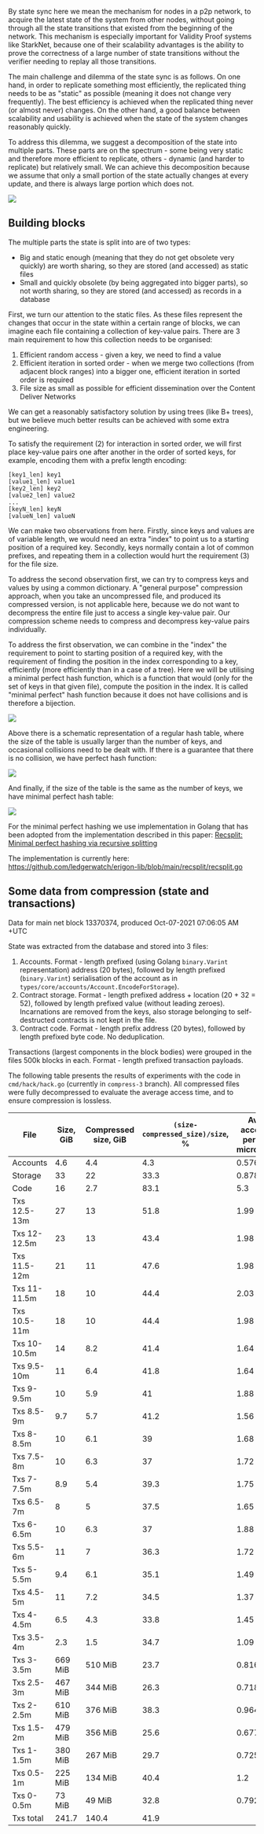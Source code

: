 By state sync here we mean the mechanism for nodes in a p2p network, to acquire the latest state of the system from other nodes, without going through all the state transitions that existed from the beginning of the network. This mechanism is especially important for Validity Proof systems like StarkNet, because one of their scalability advantages is the ability to prove the correctness of a large number of state transitions without the verifier needing to replay all those transitions.

The main challenge and dilemma of the state sync is as follows. On one hand, in order to replicate something most efficiently, the replicated thing needs to be as "static" as possible (meaning it does not change very frequently). The best efficiency is achieved when the replicated thing never (or almost never) changes. On the other hand, a good balance between scalability and usability is achieved when the state of the system changes reasonably quickly.

To address this dilemma, we suggest a decomposition of the state into multiple parts. These parts are on the spectrum - some being very static and therefore more efficient to replicate, others - dynamic (and harder to replicate) but relatively small. We can achieve this decomposition because we assume that only a small portion of the state actually changes at every update, and there is always large portion which does not.

![](https://github.com/ledgerwatch/erigon/blob/devel/docs/state_composition.png)

## Building blocks

The multiple parts the state is split into are of two types:

-   Big and static enough (meaning that they do not get obsolete very quickly) are worth sharing, so they are stored (and accessed) as static files
-   Small and quickly obsolete (by being aggregated into bigger parts), so not worth sharing, so they are stored (and accessed) as records in a database

First, we turn our attention to the static files. As these files represent the changes that occur in the state within a certain range of blocks, we can imagine each file containing a collection of key-value pairs. There are 3 main requirement to how this collection needs to be organised:

1. Efficient random access - given a key, we need to find a value
2. Efficient iteration in sorted order - when we merge two collections (from adjacent block ranges) into a bigger one, efficient iteration in sorted order is required
3. File size as small as possible for efficient dissemination over the Content Deliver Networks

We can get a reasonably satisfactory solution by using trees (like B+ trees), but we believe much better results can be achieved with some extra engineering.

To satisfy the requirement (2) for interaction in sorted order, we will first place key-value pairs one after another in the order of sorted keys, for example, encoding them with a prefix length encoding:

```
[key1_len] key1
[value1_len] value1
[key2_len] key2
[value2_len] value2
...
[keyN_len] keyN
[valueN_len] valueN
```

We can make two observations from here. Firstly, since keys and values are of variable length, we would need an extra "index" to point us to a starting position of a required key. Secondly, keys normally contain a lot of common prefixes, and repeating them in a collection would hurt the requirement (3) for the file size.

To address the second observation first, we can try to compress keys and values by using a common dictionary. A "general purpose" compression approach, when you take an uncompressed file, and produced its compressed version, is not applicable here, because we do not want to decompress the entire file just to access a single key-value pair. Our compression scheme needs to compress and decompress key-value pairs individually.

To address the first observation, we can combine in the "index" the requirement to point to starting position of a required key, with the requirement of finding the position in the index corresponding to a key, efficiently (more efficiently than in a case of a tree). Here we will be utilising a minimal perfect hash function, which is a function that would (only for the set of keys in that given file), compute the position in the index. It is called "minimal perfect" hash function because it does not have collisions and is therefore a bijection.

![](https://github.com/ledgerwatch/erigon/blob/devel/docs/regular-hash.png)

Above there is a schematic representation of a regular hash table, where the size of the table is usually larger than the number of keys, and occasional collisions need to be dealt with. If there is a guarantee that there is no collision, we have perfect hash function:

![](https://github.com/ledgerwatch/erigon/blob/devel/docs/perfect-hash.png)

And finally, if the size of the table is the same as the number of keys, we have minimal perfect hash table:

![](https://github.com/ledgerwatch/erigon/blob/devel/docs/minimal-perfect.png)

For the minimal perfect hashing we use implementation in Golang that has been adopted from the implementation described in this paper: [Recsplit: Minimal perfect hashing via recursive splitting](https://arxiv.org/pdf/1910.06416.pdf)

The implementation is currently here: https://github.com/ledgerwatch/erigon-lib/blob/main/recsplit/recsplit.go

## Some data from compression (state and transactions)

Data for main net block 13370374, produced Oct-07-2021 07:06:05 AM +UTC

State was extracted from the database and stored into 3 files:

1. Accounts. Format - length prefixed (using Golang `binary.Varint` representation) address (20 bytes), followed by length prefixed (`binary.Varint`) serialisation of the account as in `types/core/accounts/Account.EncodeForStorage`).
2. Contract storage. Format - length prefixed address + location (20 + 32 = 52), followed by length prefixed value (without leading zeroes). Incarnations are removed from the keys, also storage belonging to self-destructed contracts is not kept in the file.
3. Contract code. Format - length prefix address (20 bytes), followed by length prefixed byte code. No deduplication.

Transactions (largest components in the block bodies) were grouped in the files 500k blocks in each. Format - length prefixed transaction payloads.

The following table presents the results of experiments with the code in `cmd/hack/hack.go` (currently in `compress-3` branch). All compressed files were fully decompressed to evaluate the average access time, and to ensure compression is lossless.

| File | Size, GiB | Compressed size, GiB | `(size-compressed_size)/size`, % | Average access time per record, microseconds |
| --- | --- | --- | --- | --- |
| Accounts | 4.6 | 4.4 | 4.3 | 0.576 |
| Storage | 33 | 22 | 33.3 | 0.878 |
| Code | 16 | 2.7 | 83.1 | 5.3 |
| Txs 12.5-13m | 27 | 13 | 51.8 | 1.99 |
| Txs 12-12.5m | 23 | 13 | 43.4 | 1.98 |
| Txs 11.5-12m | 21 | 11 | 47.6 | 1.98 |
| Txs 11-11.5m | 18 | 10 | 44.4 | 2.03 |
| Txs 10.5-11m | 18 | 10 | 44.4 | 1.98 |
| Txs 10-10.5m | 14 | 8.2 | 41.4 | 1.64 |
| Txs 9.5-10m | 11 | 6.4 | 41.8 | 1.64 |
| Txs 9-9.5m | 10 | 5.9 | 41 | 1.88 |
| Txs 8.5-9m | 9.7 | 5.7 | 41.2 | 1.56 |
| Txs 8-8.5m | 10 | 6.1 | 39 | 1.68 |
| Txs 7.5-8m | 10 | 6.3 | 37 | 1.72 |
| Txs 7-7.5m | 8.9 | 5.4 | 39.3 | 1.75 |
| Txs 6.5-7m | 8 | 5 | 37.5 | 1.65 |
| Txs 6-6.5m | 10 | 6.3 | 37 | 1.88 |
| Txs 5.5-6m | 11 | 7 | 36.3 | 1.72 |
| Txs 5-5.5m | 9.4 | 6.1 | 35.1 | 1.49 |
| Txs 4.5-5m | 11 | 7.2 | 34.5 | 1.37 |
| Txs 4-4.5m | 6.5 | 4.3 | 33.8 | 1.45 |
| Txs 3.5-4m | 2.3 | 1.5 | 34.7 | 1.09 |
| Txs 3-3.5m | 669 MiB | 510 MiB | 23.7 | 0.816 |
| Txs 2.5-3m | 467 MiB | 344 MiB | 26.3 | 0.718 |
| Txs 2-2.5m | 610 MiB | 376 MiB | 38.3 | 0.964 |
| Txs 1.5-2m | 479 MiB | 356 MiB | 25.6 | 0.677 |
| Txs 1-1.5m | 380 MiB | 267 MiB | 29.7 | 0.725 |
| Txs 0.5-1m | 225 MiB | 134 MiB | 40.4 | 1.2 |
| Txs 0-0.5m | 73 MiB | 49 MiB | 32.8 | 0.792 |
| Txs total | 241.7 | 140.4 | 41.9 |  |
